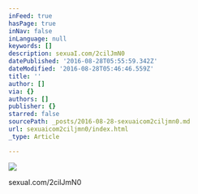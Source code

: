 ```yaml
---
inFeed: true
hasPage: true
inNav: false
inLanguage: null
keywords: []
description: sexuaI.com/2cilJmN0
datePublished: '2016-08-28T05:55:59.342Z'
dateModified: '2016-08-28T05:46:46.559Z'
title: ''
author: []
via: {}
authors: []
publisher: {}
starred: false
sourcePath: _posts/2016-08-28-sexuaicom2ciljmn0.md
url: sexuaicom2ciljmn0/index.html
_type: Article

---
```

![](https://the-grid-user-content.s3-us-west-2.amazonaws.com/967403d2-0fa0-4f36-abff-e973f04a6280.jpg)

sexuaI.com/2cilJmN0